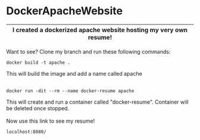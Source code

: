 # DockerApacheWebsite

|   I created a dockerized apache website hosting my very own resume!   |
|:-----------------:|

Want to see?
Clone my branch and run these following commands:
```
docker build -t apache .
```
This will build the image and add a name called apache
<br><br>
```
docker run -dit --rm --name docker-resume apache
```
This will create and run a container called "docker-resume". Container will be deleted once stopped.
<br><br>
Now use this link to see my resume!
```
localhost:8080/
```
